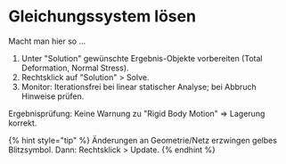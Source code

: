# Gleichungssystem lösen

Macht man hier so ...

1. Unter "Solution" gewünschte Ergebnis-Objekte vorbereiten (Total Deformation, Normal Stress).
2. Rechtsklick auf "Solution" > Solve.
3. Monitor: Iterationsfrei bei linear statischer Analyse; bei Abbruch Hinweise prüfen.

Ergebnisprüfung: Keine Warnung zu "Rigid Body Motion" => Lagerung korrekt.

{% hint style="tip" %}
Änderungen an Geometrie/Netz erzwingen gelbes Blitzsymbol. Dann: Rechtsklick > Update.
{% endhint %}
